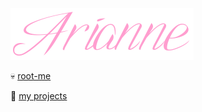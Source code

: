 ![arianne](arianne.png)

💀 [root-me](https://www.root-me.org/ariannelafraise)

👾 [my projects](https://arianne.dev)
